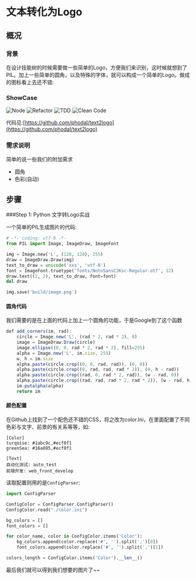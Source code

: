 文本转化为Logo
===

概况
---

### 背景

在设计技能树的时候需要做一些简单的Logo，方便我们来识别，这时候就想到了PIL。加上一些简单的圆角，以及特殊的字体，就可以构成一个简单的Logo。做成的图标看上去还不错:

### ShowCase

![Node](http://ideabook.phodal.com/images/node.png) ![Refactor](http://ideabook.phodal.com/images/refactor.png) ![TDD](http://ideabook.phodal.com/images/tdd.png) ![Clean Code](http://ideabook.phodal.com/images/clean_code.png)

代码见:[https://github.com/phodal/text2logo](https://github.com/phodal/text2logo)
  
### 需求说明

简单的说一些我们的附加需求

 - 圆角
 - 色彩(自动) 

步骤
---

###Step 1: Python 文字转Logo实战

一个简单的PIL生成图片的代码:

```python
# -*- coding: utf-8 -*-
from PIL import Image, ImageDraw, ImageFont

img = Image.new('L', (128, 128), 255)
draw = ImageDraw.Draw(img)
text_to_draw = unicode('xxs', 'utf-8')
font = ImageFont.truetype('fonts/NotoSansCJKsc-Regular.otf', 12)
draw.text((2, 2), text_to_draw, font=font)
del draw

img.save('build/image.png')
```

#### 圆角代码

我们需要的是在上面的代码上加上一个圆角的功能，于是Google到了这个函数

```javascript
def add_corners(im, rad):
    circle = Image.new('L', (rad * 2, rad * 2), 0)
    image = ImageDraw.Draw(circle)
    image.ellipse((0, 0, rad * 2, rad * 2), fill=255)
    alpha = Image.new('L', im.size, 255)
    w, h = im.size
    alpha.paste(circle.crop((0, 0, rad, rad)), (0, 0))
    alpha.paste(circle.crop((0, rad, rad, rad * 2)), (0, h - rad))
    alpha.paste(circle.crop((rad, 0, rad * 2, rad)), (w - rad, 0))
    alpha.paste(circle.crop((rad, rad, rad * 2, rad * 2)), (w - rad, h - rad))
    im.putalpha(alpha)
    return im
```

#### 颜色配置

在Github上找到了一个配色还不错的CSS，将之改为color.Ini，在里面配置了不同色彩与文字、前景的有关系等等，如:

	[Color]
	turqoise: #1abc9c,#ecf0f1
	greenSea: #16a085,#ecf0f1

	[Text]
	自动化测试: auto_test
	前端开发: web_front_develop

读取配置则用的是``ConfigParser``:

```python
import ConfigParser

ConfigColor = ConfigParser.ConfigParser()
ConfigColor.read("./color.ini")

bg_colors = []
font_colors = []

for color_name, color in ConfigColor.items('Color'):
    bg_colors.append(color.replace('#', '').split(',')[0])
    font_colors.append(color.replace('#', '').split(',')[1])

colors_length = ConfigColor.items('Color').__len__()
```

最后我们就可以得到我们想要的图片了~~
